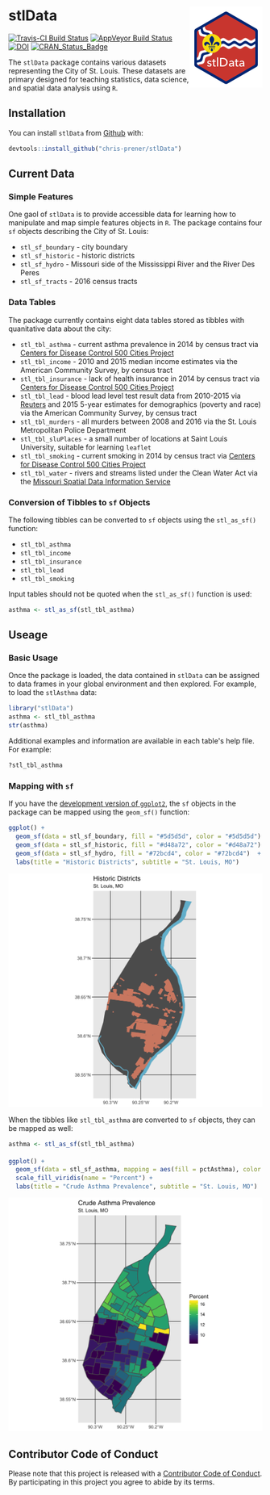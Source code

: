 
<!-- README.md is generated from README.Rmd. Please edit that file -->
stlData <img src="man/figures/logo.png" align="right" />
========================================================

[![Travis-CI Build Status](https://travis-ci.org/chris-prener/stlData.svg?branch=master)](https://travis-ci.org/chris-prener/stlData) [![AppVeyor Build Status](https://ci.appveyor.com/api/projects/status/github/chris-prener/stlData?branch=master&svg=true)](https://ci.appveyor.com/project/chris-prener/stlData) [![DOI](https://zenodo.org/badge/85344799.svg)](https://zenodo.org/badge/latestdoi/85344799) [![CRAN\_Status\_Badge](http://www.r-pkg.org/badges/version/stlData)](https://cran.r-project.org/package=stlData)

The `stlData` package contains various datasets representing the City of St. Louis. These datasets are primary designed for teaching statistics, data science, and spatial data analysis using `R`.

Installation
------------

You can install `stlData` from [Github](https://github.com/chris-prener/stlData) with:

``` r
devtools::install_github("chris-prener/stlData")
```

Current Data
------------

### Simple Features

One gaol of `stlData` is to provide accessible data for learning how to manipulate and map simple features objects in `R`. The package contains four `sf` objects describing the City of St. Louis:

-   `stl_sf_boundary` - city boundary
-   `stl_sf_historic` - historic districts
-   `stl_sf_hydro` - Missouri side of the Mississippi River and the River Des Peres
-   `stl_sf_tracts` - 2016 census tracts

### Data Tables

The package currently contains eight data tables stored as tibbles with quanitative data about the city:

-   `stl_tbl_asthma` - current asthma prevalence in 2014 by census tract via [Centers for Disease Control 500 Cities Project](https://www.cdc.gov/500cities/)
-   `stl_tbl_income` - 2010 and 2015 median income estimates via the American Community Survey, by census tract
-   `stl_tbl_insurance` - lack of health insurance in 2014 by census tract via [Centers for Disease Control 500 Cities Project](https://www.cdc.gov/500cities/)
-   `stl_tbl_lead` - blood lead level test result data from 2010-2015 via [Reuters](http://www.reuters.com/investigates/special-report/usa-lead-testing/#interactive-lead) and 2015 5-year estimates for demographics (poverty and race) via the American Community Survey, by census tract
-   `stl_tbl_murders` - all murders between 2008 and 2016 via the St. Louis Metropolitan Police Department
-   `stl_tbl_sluPlaces` - a small number of locations at Saint Louis University, suitable for learning `leaflet`
-   `stl_tbl_smoking` - current smoking in 2014 by census tract via [Centers for Disease Control 500 Cities Project](https://www.cdc.gov/500cities/)
-   `stl_tbl_water` - rivers and streams listed under the Clean Water Act via the [Missouri Spatial Data Information Service](http://msdis.missouri.edu)

### Conversion of Tibbles to `sf` Objects

The following tibbles can be converted to `sf` objects using the `stl_as_sf()` function:

-   `stl_tbl_asthma`
-   `stl_tbl_income`
-   `stl_tbl_insurance`
-   `stl_tbl_lead`
-   `stl_tbl_smoking`

Input tables should not be quoted when the `stl_as_sf()` function is used:

``` r
asthma <- stl_as_sf(stl_tbl_asthma)
```

Useage
------

### Basic Usage

Once the package is loaded, the data contained in `stlData` can be assigned to data frames in your global environment and then explored. For example, to load the `stlAsthma` data:

``` r
library("stlData")
asthma <- stl_tbl_asthma
str(asthma)
```

Additional examples and information are available in each table's help file. For example:

``` r
?stl_tbl_asthma
```

### Mapping with `sf`

If you have the [development version of `ggplot2`](https://github.com/tidyverse/ggplot2), the `sf` objects in the package can be mapped using the `geom_sf()` function:

``` r
ggplot() + 
  geom_sf(data = stl_sf_boundary, fill = "#5d5d5d", color = "#5d5d5d") +
  geom_sf(data = stl_sf_historic, fill = "#d48a72", color = "#d48a72") +
  geom_sf(data = stl_sf_hydro, fill = "#72bcd4", color = "#72bcd4")  +
  labs(title = "Historic Districts", subtitle = "St. Louis, MO")
```

![](man/figures/refMap.png)

When the tibbles like `stl_tbl_asthma` are converted to `sf` objects, they can be mapped as well:

``` r
asthma <- stl_as_sf(stl_tbl_asthma)

ggplot() + 
  geom_sf(data = stl_sf_asthma, mapping = aes(fill = pctAsthma), color = "#5d5d5d") +
  scale_fill_viridis(name = "Percent") +
  labs(title = "Crude Asthma Prevalence", subtitle = "St. Louis, MO")
```

![](man/figures/asthmaMap.png)

Contributor Code of Conduct
---------------------------

Please note that this project is released with a [Contributor Code of Conduct](CONDUCT.md). By participating in this project you agree to abide by its terms.
